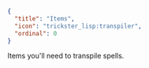 ```json
{
  "title": "Items",
  "icon": "trickster_lisp:transpiler",
  "ordinal": 0
}
```

Items you'll need to transpile spells.